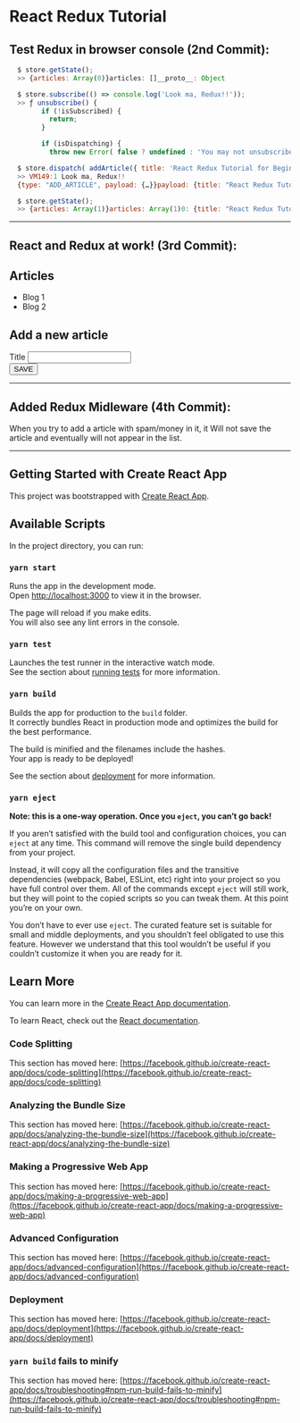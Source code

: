 # React Redux Tutorial

## Test Redux in browser console (2nd Commit):

```javascript
  $ store.getState();
  >> {articles: Array(0)}articles: []__proto__: Object

  $ store.subscribe(() => console.log('Look ma, Redux!!'));
  >> ƒ unsubscribe() {
        if (!isSubscribed) {
          return;
        }

        if (isDispatching) {
          throw new Error( false ? undefined : 'You may not unsubscribe from a store listener while the re…'

  $ store.dispatch( addArticle({ title: 'React Redux Tutorial for Beginners', id: 1 }) );
  >> VM149:1 Look ma, Redux!!
  {type: "ADD_ARTICLE", payload: {…}}payload: {title: "React Redux Tutorial for Beginners", id: 1}type: "ADD_ARTICLE"__proto__: Object

  $ store.getState();
  >> {articles: Array(1)}articles: Array(1)0: {title: "React Redux Tutorial for Beginners", id: 1}length: 1__proto__: Array(0)__proto__: Object
```
<hr>

## React and Redux at work! (3rd Commit):

<div id="root">
  <div>
    <h2>Articles</h2>
    <ul>
      <li>Blog 1</li>
      <li>Blog 2</li>
    </ul>
  </div>
  <div>
    <h2>Add a new article</h2>
    <form>
      <div>
        <label for="title">Title</label>
        <input type="text" id="title" value="">
      </div>
      <button type="submit">SAVE</button>
    </form>
  </div>
</div>
<hr>

## Added Redux Midleware (4th Commit):
When you try to add a article with spam/money in it, it Will not save the article and eventually will not appear in the list.
<hr>


## Getting Started with Create React App

This project was bootstrapped with [Create React App](https://github.com/facebook/create-react-app).

## Available Scripts

In the project directory, you can run:

### `yarn start`

Runs the app in the development mode.\
Open [http://localhost:3000](http://localhost:3000) to view it in the browser.

The page will reload if you make edits.\
You will also see any lint errors in the console.

### `yarn test`

Launches the test runner in the interactive watch mode.\
See the section about [running tests](https://facebook.github.io/create-react-app/docs/running-tests) for more information.

### `yarn build`

Builds the app for production to the `build` folder.\
It correctly bundles React in production mode and optimizes the build for the best performance.

The build is minified and the filenames include the hashes.\
Your app is ready to be deployed!

See the section about [deployment](https://facebook.github.io/create-react-app/docs/deployment) for more information.

### `yarn eject`

**Note: this is a one-way operation. Once you `eject`, you can’t go back!**

If you aren’t satisfied with the build tool and configuration choices, you can `eject` at any time. This command will remove the single build dependency from your project.

Instead, it will copy all the configuration files and the transitive dependencies (webpack, Babel, ESLint, etc) right into your project so you have full control over them. All of the commands except `eject` will still work, but they will point to the copied scripts so you can tweak them. At this point you’re on your own.

You don’t have to ever use `eject`. The curated feature set is suitable for small and middle deployments, and you shouldn’t feel obligated to use this feature. However we understand that this tool wouldn’t be useful if you couldn’t customize it when you are ready for it.

## Learn More

You can learn more in the [Create React App documentation](https://facebook.github.io/create-react-app/docs/getting-started).

To learn React, check out the [React documentation](https://reactjs.org/).

### Code Splitting

This section has moved here: [https://facebook.github.io/create-react-app/docs/code-splitting](https://facebook.github.io/create-react-app/docs/code-splitting)

### Analyzing the Bundle Size

This section has moved here: [https://facebook.github.io/create-react-app/docs/analyzing-the-bundle-size](https://facebook.github.io/create-react-app/docs/analyzing-the-bundle-size)

### Making a Progressive Web App

This section has moved here: [https://facebook.github.io/create-react-app/docs/making-a-progressive-web-app](https://facebook.github.io/create-react-app/docs/making-a-progressive-web-app)

### Advanced Configuration

This section has moved here: [https://facebook.github.io/create-react-app/docs/advanced-configuration](https://facebook.github.io/create-react-app/docs/advanced-configuration)

### Deployment

This section has moved here: [https://facebook.github.io/create-react-app/docs/deployment](https://facebook.github.io/create-react-app/docs/deployment)

### `yarn build` fails to minify

This section has moved here: [https://facebook.github.io/create-react-app/docs/troubleshooting#npm-run-build-fails-to-minify](https://facebook.github.io/create-react-app/docs/troubleshooting#npm-run-build-fails-to-minify)
